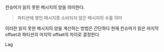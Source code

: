 
컨슈머가 읽지 못한 메시지의 양을 의미한다.
> 파티션에 쌓인 메시지중 소비되지 않은 메시지의 수를 의미


이러한 읽지 못한 메시지의 양을 계산하는 방법은 간단하다
현재 컨슈머가 읽은 마지막 offset과 파티션의 마지막 offset의 차이로 결정한다

Lag